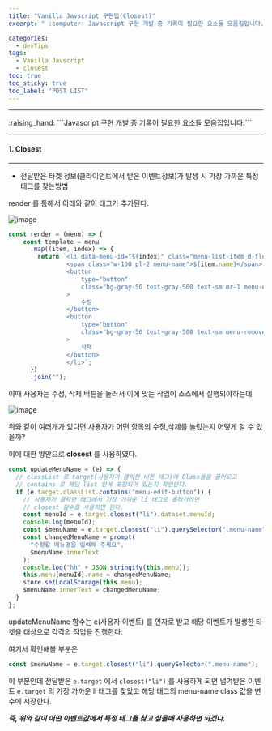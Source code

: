 ```yaml
---
title: "Vanilla Javscript 구현팁(Closest)"
excerpt: " :computer: Javascript 구현 개발 중 기록이 필요한 요소들 모음집입니다."

categories:
  - devTips
tags:
  - Vanilla Javscript
  - closest
toc: true
toc_sticky: true
toc_label: "POST LIST"
---
```


<hr>
:raising_hand:  ```Javascript 구현 개발 중 기록이 필요한 요소들 모음집입니다.```
<hr>

#### 1. Closest

---

- 전달받은 타겟 정보(클라이언트에서 받은 이벤트정보)가 발생 시 가장 가까운 특정 태그를 찾는방법

render 를 통해서 아래와 같이 태그가 추가된다.

![image](https://user-images.githubusercontent.com/56063287/146205677-92de615b-7c96-48f6-b1f5-94a864491ab3.png)

```js
const render = (menu) => {
    const template = menu
      .map((item, index) => {
        return `<li data-menu-id="${index}" class="menu-list-item d-flex items-center py-2">
                <span class="w-100 pl-2 menu-name">${item.name}</span>
                <button
                    type="button"
                    class="bg-gray-50 text-gray-500 text-sm mr-1 menu-edit-button"
                >
                    수정
                </button>
                <button
                    type="button"
                    class="bg-gray-50 text-gray-500 text-sm menu-remove-button"
                >
                    삭제
                </button>
                </li>`;
      })
      .join("");
```

이때 사용자는 수정, 삭제 버튼을 눌러서 이에 맞는 작업이 소스에서 실행되야하는데

![image](https://user-images.githubusercontent.com/56063287/146205950-07a10f1a-c3ba-48fb-8855-2f927def2944.png)

위와 같이 여러개가 있다면 사용자가 어떤 항목의 수정,삭제를 눌렀는지 어떻게 알 수 있을까?

이에 대한 방안으로 **closest** 를 사용하였다.

```js
const updateMenuName = (e) => {
  // classList 로 target(사용자가 클릭한 버튼 태그)에 Class들을 끌어오고
  // contains 로 해당 list 안에 포함되어 있는지 확인한다.
  if (e.target.classList.contains("menu-edit-button")) {
    // 사용자가 클릭한 태그에서 가장 가까운 li 태그로 올라가려면
    // closest 함수를 사용하면 된다.
    const menuId = e.target.closest("li").dataset.menuId;
    console.log(menuId);
    const $menuName = e.target.closest("li").querySelector(".menu-name");
    const changedMenuName = prompt(
      "수정할 메뉴명을 입력해 주세요",
      $menuName.innerText
    );
    console.log("hh" + JSON.stringify(this.menu));
    this.menu[menuId].name = changedMenuName;
    store.setLocalStorage(this.menu);
    $menuName.innerText = changedMenuName;
  }
};
```

updateMenuName 함수는 e(사용자 이벤트) 를 인자로 받고 해당 이벤트가 발생한 타겟을 대상으로 각각의 작업을 진행한다.

여기서 확인해볼 부분은

```js
const $menuName = e.target.closest("li").querySelector(".menu-name");
```

이 부분인데 전달받은 `e.target` 에서 `closest("li")` 를 사용하게 되면 넘겨받은
이벤트 `e.target` 의 가장 가까운 li 태그를 찾았고 해당 태그의 menu-name class 값을
변수에 저장한다.

**_즉, 위와 같이 어떤 이벤트값에서 특정 태그를 찾고 싶을때 사용하면 되겠다._**
